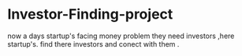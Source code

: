 # Investor-Finding-project
now a days startup's  facing money problem they need investors ,here startup's. find there investors and conect with them .
